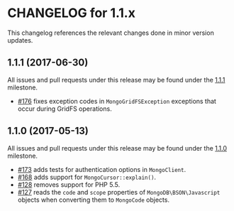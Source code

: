 CHANGELOG for 1.1.x
===================

This changelog references the relevant changes done in minor version updates.

1.1.1 (2017-06-30)
------------------

All issues and pull requests under this release may be found under the
[1.1.1](https://github.com/alcaeus/mongo-php-adapter/issues?q=milestone%3A1.1.1)
milestone.

 * [#176](https://github.com/alcaeus/mongo-php-adapter/pull/176) fixes exception
 codes in `MongoGridFSException` exceptions that occur during GridFS operations.

1.1.0 (2017-05-13)
------------------

All issues and pull requests under this release may be found under the
[1.1.0](https://github.com/alcaeus/mongo-php-adapter/issues?q=milestone%3A1.1.0)
milestone.

 * [#173](https://github.com/alcaeus/mongo-php-adapter/pull/173) adds tests for
 authentication options in `MongoClient`.
 * [#168](https://github.com/alcaeus/mongo-php-adapter/pull/168) adds support for
 `MongoCursor::explain()`.
 * [#128](https://github.com/alcaeus/mongo-php-adapter/pull/128) removes support
 for PHP 5.5.
 * [#127](https://github.com/alcaeus/mongo-php-adapter/pull/127) reads the `code`
 and `scope` properties of `MongoDB\BSON\Javascript` objects when converting them
 to `MongoCode` objects.
